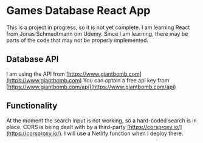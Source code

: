 # Games Database React App

This is a project in progress, so it is not yet complete.
I am learning React from Jonas Schmedtmann om Udemy.
Since I am learning, there may be parts of the code that may not be properly implemented.

## Database API

I am using the API from [https://www.giantbomb.com](https://www.giantbomb.com)
You can optain a free api key from [https://www.giantbomb.com/api](https://www.giantbomb.com/api)

## Functionality

At the moment the search input is not working, so a hard-coded search is in place.
CORS is being dealt with by a third-party [https://corsproxy.io/](https://corsproxy.io/). I will use a Netlify function when I deploy there.
